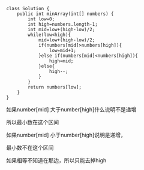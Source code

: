 ```
class Solution {
    public int minArray(int[] numbers) {
        int low=0;
        int high=numbers.length-1;
        int mid=low+(high-low)/2;
        while(low<high){
            mid=low+(high-low)/2;
            if(numbers[mid]>numbers[high]){
                low=mid+1;
            }else if(numbers[mid]<numbers[high]){
                high=mid;
            }else{
                high--;
            }
        }
        return numbers[low];
    }
}
```

如果number[mid] 大于number[high]什么说明不是递增

所以最小数在这个区间

如果number[mid] 小于number[high]说明是递增，

最小数不在这个区间



如果相等不知道在那边，所以只能去掉high

